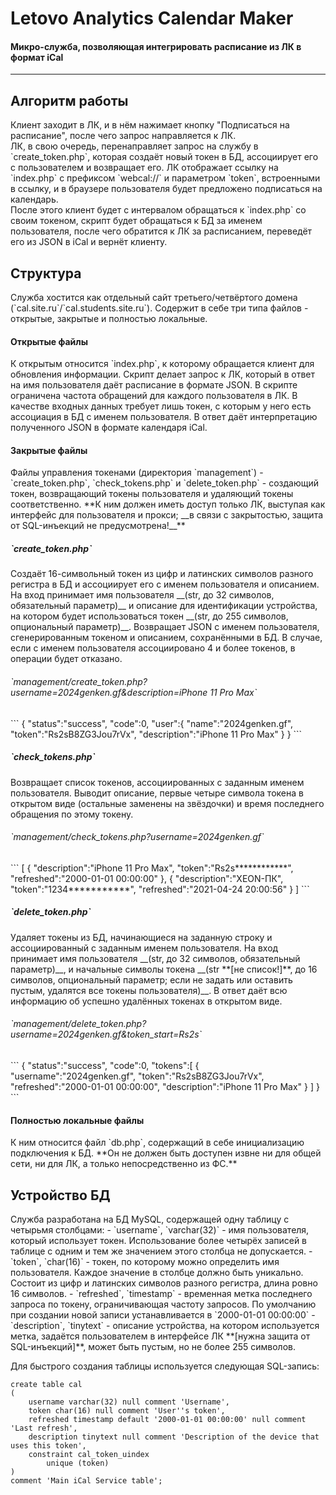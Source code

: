 <h1>Letovo Analytics Calendar Maker</h1>
<h4>Микро-служба, позволяющая интегрировать расписание из ЛК в формат iCal</h4>
<hr>

<h2>Алгоритм работы</h2>
Клиент заходит в ЛК, и в нём нажимает кнопку "Подписаться на расписание", после чего запрос направляется к ЛК.<br>
ЛК, в свою очередь, перенаправляет запрос на службу в `create_token.php`, которая создаёт новый токен в БД, ассоциирует его с пользователем и возвращает его. ЛК отображает ссылку на `index.php` с префиксом `webcal://` и параметром `token`, встроенными в ссылку, и в браузере пользователя будет предложено подписаться на календарь.<br>
После этого клиент будет с интервалом обращаться к `index.php` со своим токеном, скрипт будет обращаться к БД за именем пользователя, после чего обратится к ЛК за расписанием, переведёт его из JSON в iCal и вернёт клиенту.<br>

<h2>Структура</h2>
Служба хостится как отдельный сайт третьего/четвёртого домена (`cal.site.ru`/`cal.students.site.ru`). Содержит в себе три типа файлов - открытые, закрытые и полностью локальные.

<h4>Открытые файлы</h4>
К открытым относится `index.php`, к которому обращается клиент для обновления информации. Скрипт делает запрос к ЛК, который в ответ на имя пользователя даёт расписание в формате JSON.
В скрипте ограничена частота обращений для каждого пользователя в ЛК. В качестве входных данных требует лишь токен, с которым у него есть ассоциация в БД с именем пользователя.
В ответ даёт интерпретацию полученного JSON в формате календаря iCal.

<h4>Закрытые файлы</h4>
Файлы управления токенами (директория `management`) - `create_token.php`, `check_tokens.php` и `delete_token.php` - создающий токен, возвращающий токены пользователя и удаляющий токены соответственно.
**К ним должен иметь доступ только ЛК, выступая как интерфейс для пользователя и прокси; __в связи с закрытостью, защита от SQL-инъекций не предусмотрена!__**
<h5>`create_token.php`</h5>
Создаёт 16-символьный токен из цифр и латинских символов разного регистра в БД и ассоциирует его с именем пользователя и описанием. На вход принимает имя пользователя __(str, до 32 символов, обязательный параметр)__ и описание для идентификации устройства, на котором будет использоваться токен __(str, до 255 символов, опциональный параметр)__. Возвращает JSON с именем пользователя, сгенерированным токеном и описанием, сохранёнными в БД. В случае, если с именем пользователя ассоциировано 4 и более токенов, в операции будет отказано.
<h6>`management/create_token.php?username=2024genken.gf&description=iPhone 11 Pro Max`</h6>
```
{
   "status":"success",
   "code":0,
   "user":{
      "name":"2024genken.gf",
      "token":"Rs2sB8ZG3Jou7rVx",
      "description":"iPhone 11 Pro Max"
   }
}
```

<h5>`check_tokens.php`</h5>
Возвращает список токенов, ассоциированных с заданным именем пользователя. Выводит описание, первые четыре символа токена в открытом виде (остальные заменены на звёздочки) и время последнего обращения по этому токену.
<h6>`management/check_tokens.php?username=2024genken.gf`</h6>
```
[
      {
         "description":"iPhone 11 Pro Max",
         "token":"Rs2s************",
         "refreshed":"2000-01-01 00:00:00"
      },
      {
         "description":"XEON-ПК",
         "token":"1234***********",
         "refreshed":"2021-04-24 20:00:56"
      }
]
```

<h5>`delete_token.php`</h5>
Удаляет токены из БД, начинающиеся на заданную строку и ассоциированный с заданным именем пользователя. На вход принимает имя пользователя __(str, до 32 символов, обязательный параметр)__, и начальные символы токена __(str **[не список!]**, до 16 символов, опциональный параметр; если не задать или оставить пустым, удалятся все токены пользователя)__. В ответ даёт всю информацию об успешно удалённых токенах в открытом виде.
<h6>`management/delete_token.php?username=2024genken.gf&token_start=Rs2s`</h6>
```
{
      "status":"success",
      "code":0,
      "tokens":[
         {
            "username":"2024genken.gf",
            "token":"Rs2sB8ZG3Jou7rVx",
            "refreshed":"2000-01-01 00:00:00",
            "description":"iPhone 11 Pro Max"
         }
      ]
}
```

<h4>Полностью локальные файлы</h4>
К ним относится файл `db.php`, содержащий в себе инициализацию подключения к БД. **Он не должен быть доступен извне ни для общей сети, ни для ЛК, а только непосредственно из ФС.**

<h2>Устройство БД</h2>
Служба разработана на БД MySQL, содержащей одну таблицу с четырьмя столбцами:
- `username`, `varchar(32)` - имя пользователя, который использует токен. Использование более четырёх записей в таблице с одним и тем же значением этого столбца не допускается. 
- `token`, `char(16)` - токен, по которому можно определить имя пользователя. Каждое значение в столбце должно быть уникально. Состоит из цифр и латинских символов разного регистра, длина ровно 16 символов.
- `refreshed`, `timestamp` - временная метка последнего запроса по токену, ограничивающая частоту запросов. По умолчанию при создании новой записи устанавливается в `2000-01-01 00:00:00`
- `description`, `tinytext` - описание устройства, на котором используется метка, задаётся пользователем в интерфейсе ЛК **[нужна защита от SQL-инъекций]**, может быть пустым, но не более 255 символов.

Для быстрого создания таблицы используется следующая SQL-запись:
```
create table cal
(
	username varchar(32) null comment 'Username',
	token char(16) null comment 'User''s token',
	refreshed timestamp default '2000-01-01 00:00:00' null comment 'Last refresh',
	description tinytext null comment 'Description of the device that uses this token',
	constraint cal_token_uindex
		unique (token)
)
comment 'Main iCal Service table';
```
